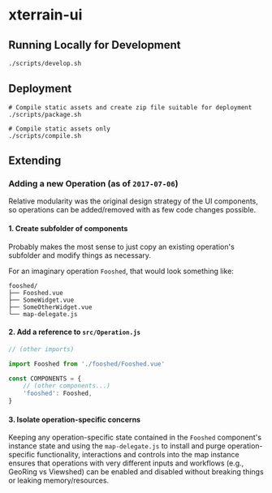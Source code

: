 # xterrain-ui

## Running Locally for Development

```bash
./scripts/develop.sh
```


## Deployment

```
# Compile static assets and create zip file suitable for deployment
./scripts/package.sh

# Compile static assets only
./scripts/compile.sh
```


## Extending

### Adding a new Operation (as of `2017-07-06`)

Relative modularity was the original design strategy of the UI components, so operations
can be added/removed with as few code changes possible.

#### 1. Create subfolder of components

Probably makes the most sense to just copy an existing operation's subfolder and modify
things as necessary.

For an imaginary operation `Fooshed`, that would look something like:

```
fooshed/
├── Fooshed.vue
├── SomeWidget.vue
├── SomeOtherWidget.vue
└── map-delegate.js
```

#### 2. Add a reference to `src/Operation.js`

```js
// (other imports)

import Fooshed from './fooshed/Fooshed.vue'

const COMPONENTS = {
    // (other components...)
    'fooshed': Fooshed,
}
```

#### 3. Isolate operation-specific concerns

Keeping any operation-specific state contained in the `Fooshed` component's instance state
and using the `map-delegate.js` to install and purge operation-specific functionality,
interactions and controls into the map instance ensures that operations with very different
inputs and workflows (e.g., GeoRing vs Viewshed) can be enabled and disabled without
breaking things or leaking memory/resources.
